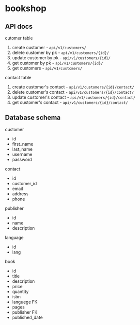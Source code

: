 # bookshop

## API docs

cutomer table

1. create customer - `api/v1/customers/`
2. delete customer by pk - `api/v1/customers/{id}/`
3. update customer by pk - `api/v1/customers/{id}/`
4. get customer by pk - `api/v1/customers/{id}/`
5. get customers - `api/v1/customers/`

contact table

1. create customer's contact - `api/v1/customers/{id}/contact/`
2. delete customer's contact - `api/v1/customers/{id}/contact/`
3. update customer's contact - `api/v1/customers/{id}/contact/`
4. get customer's contact - `api/v1/customers/{id}/contact/`

## Database schema

customer

- id
- first_name
- last_name
- username
- password

contact

- id
- customer_id
- email
- address
- phone

publisher

- id
- name
- description

language

- id
- lang

book

- id
- title
- description
- price
- quantity
- isbn
- languege FK
- pages
- publisher FK
- published_date 
